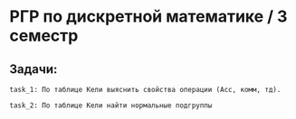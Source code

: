 # РГР по дискретной математике / 3 семестр
## Задачи:
```
task_1: По таблице Кели выяснить свойства операции (Асс, комм, тд). 
```
```
task_2: По таблице Кели найти нормальные подгруппы
```